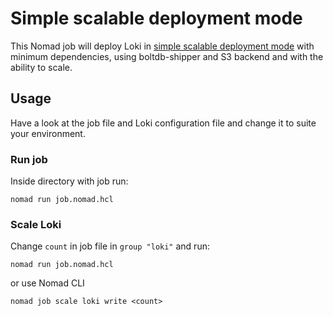 # Simple scalable deployment mode

This Nomad job will deploy Loki in
[simple scalable deployment mode](https://grafana.com/docs/loki/latest/fundamentals/architecture/deployment-modes/#simple-scalable-deployment-mode)
with minimum dependencies, using boltdb-shipper and S3 backend and with the
ability to scale.

## Usage

Have a look at the job file and Loki configuration file and change it to suite
your environment.

### Run job

Inside directory with job run:

```shell
nomad run job.nomad.hcl
```

### Scale Loki

Change `count` in job file in `group "loki"` and run:

```shell
nomad run job.nomad.hcl
```

or use Nomad CLI

```shell
nomad job scale loki write <count>
```

